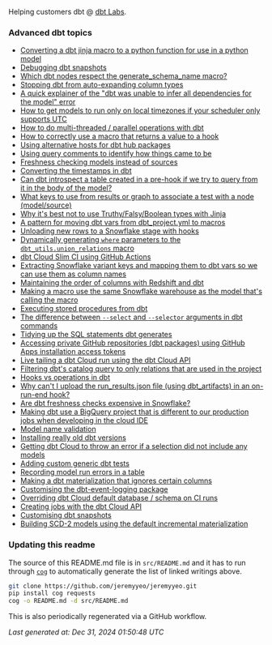 Helping customers dbt @ [dbt Labs](https://www.getdbt.com/).

### Advanced dbt topics

- [Converting a dbt jinja macro to a python function for use in a python model](https://gist.github.com/jeremyyeo/617e8c8e6549bd8d0ae0814a0273bae4)
- [Debugging dbt snapshots](https://gist.github.com/jeremyyeo/7282a2e25d86fe8b449ed70e8cdf10ff)
- [Which dbt nodes respect the generate_schema_name macro?](https://gist.github.com/jeremyyeo/fcdc4e40967435c3556612b9709fdcf4)
- [Stopping dbt from auto-expanding column types](https://gist.github.com/jeremyyeo/0dc729bd090ccf0eec5bb9bce6b2859c)
- [A quick explainer of the "dbt was unable to infer all dependencies for the model" error](https://gist.github.com/jeremyyeo/e949848d035a2bd8b7560c179b0d98da)
- [How to get models to run only on local timezones if your scheduler only supports UTC](https://gist.github.com/jeremyyeo/76403ea85b74939fac75b8c5b029b6b9)
- [How to do multi-threaded / parallel operations with dbt](https://gist.github.com/jeremyyeo/b61655a3e5a52eb27640363650c79a1e)
- [How to correctly use a macro that returns a value to a hook](https://gist.github.com/jeremyyeo/7866afc4e36c1d6afb5663ca34330a82)
- [Using alternative hosts for dbt hub packages](https://gist.github.com/jeremyyeo/1dab5d07c661c94a8be0ddf56397e621)
- [Using query comments to identify how things came to be](https://gist.github.com/jeremyyeo/88dc852c142fc78af193766d13366234)
- [Freshness checking models instead of sources](https://gist.github.com/jeremyyeo/67f07c06c4cc6943838e7262728e3f7a)
- [Converting the timestamps in dbt](https://gist.github.com/jeremyyeo/21c384f251d2216f46e3b7ae1ffe725f)
- [Can dbt introspect a table created in a pre-hook if we try to query from it in the body of the model?](https://gist.github.com/jeremyyeo/4c96bfb112a084431038d6a64dd2a413)
- [What keys to use from results or graph to associate a test with a node (model/source)](https://gist.github.com/jeremyyeo/83adf1f412e5e497baef60e5ada35bf8)
- [Why it's best not to use Truthy/Falsy/Boolean types with Jinja](https://gist.github.com/jeremyyeo/e97dbc79b536e2ae4a72d734fedb1812)
- [A pattern for moving dbt vars from dbt_project.yml to macros](https://gist.github.com/jeremyyeo/06d552ee8facc8100416655ebc25d9b9)
- [Unloading new rows to a Snowflake stage with hooks](https://gist.github.com/jeremyyeo/f07dbe9a7687ffc4976e1488a8e35547)
- [Dynamically generating `where` parameters to the `dbt_utils.union_relations` macro](https://gist.github.com/jeremyyeo/81833f260b9b02960a8fe91896a0f1d3)
- [dbt Cloud Slim CI using GitHub Actions](https://gist.github.com/jeremyyeo/429067b3c64fd5854bdfb717b4f5f303)
- [Extracting Snowflake variant keys and mapping them to dbt vars so we can use them as column names](https://gist.github.com/jeremyyeo/4c5fb6db98a0cc3c876e718f80bb3420)
- [Maintaining the order of columns with Redshift and dbt](https://gist.github.com/jeremyyeo/c45daad12f071969604b0888b27f6488)
- [Making a macro use the same Snowflake warehouse as the model that's calling the macro](https://gist.github.com/jeremyyeo/16a38c644d6ba90e75d8d0a5ce879f34)
- [Executing stored procedures from dbt](https://gist.github.com/jeremyyeo/e64fa3e8fafb7fa21235c80ce3048efa)
- [ The difference between `--select` and `--selector` arguments in dbt commands](https://gist.github.com/jeremyyeo/1aeca767e2a4f157b07955d58f8078f7)
- [Tidying up the SQL statements dbt generates](https://gist.github.com/jeremyyeo/38e77b15abd4a873cbde085fee39e347)
- [Accessing private GitHub repositories (dbt packages) using GitHub Apps installation access tokens](https://gist.github.com/jeremyyeo/273edd90580353709f15d393a8c5c531)
- [Live tailing a dbt Cloud run using the dbt Cloud API](https://gist.github.com/jeremyyeo/234ced3b8b2cc3a528ba48a2c343748d)
- [Filtering dbt's catalog query to only relations that are used in the project](https://gist.github.com/jeremyyeo/f83ca852510956ba3f2f96aa079c43d5)
- [Hooks vs operations in dbt](https://gist.github.com/jeremyyeo/f97b6684643a9333d7901b4cefada32c)
- [Why can't I upload the run_results.json file (using dbt_artifacts) in an on-run-end hook?](https://gist.github.com/jeremyyeo/4b83c2490e1290a9bd7a5e33c8afaaaa)
- [Are dbt freshness checks expensive in Snowflake?](https://gist.github.com/jeremyyeo/9b33ae5dee456a59f800e4fcf87c74fe)
- [Making dbt use a BigQuery project that is different to our production jobs when developing in the cloud IDE](https://gist.github.com/jeremyyeo/197fc3e56c75a1530e3e69675ee9e1c8)
- [Model name validation](https://gist.github.com/jeremyyeo/5e3bae4e7a2ff6c6b554880c0d8d0e86)
- [Installing really old dbt versions](https://gist.github.com/jeremyyeo/dd3df9b6dde44f665b63a95b765ab893)
- [Getting dbt Cloud to throw an error if a selection did not include any models](https://gist.github.com/jeremyyeo/57d09c7e1d4fe31e265a002d30078e3a)
- [Adding custom generic dbt tests](https://gist.github.com/jeremyyeo/2e65478b5ec9d6593d7f36efbf412f17)
- [Recording model run errors in a table ](https://gist.github.com/jeremyyeo/064106e480106b49cd337f33a765ef20)
- [Making a dbt materialization that ignores certain columns](https://gist.github.com/jeremyyeo/1927816bfaebcf3be91f605e9d84d215)
- [Customising the dbt-event-logging package](https://gist.github.com/jeremyyeo/67e35e37880e3e7c8501672e183c4d5b)
- [Overriding dbt Cloud default database / schema on CI runs](https://gist.github.com/jeremyyeo/759d8675f9b36abfa8ba462c32f7c3e3)
- [Creating jobs with the dbt Cloud API](https://gist.github.com/jeremyyeo/38f7025e1c3aa07fe5d0631c5c6fe222)
- [Customising dbt snapshots](https://gist.github.com/jeremyyeo/7da6a6a4fd6dba598c04c431f74e91c0)
- [Building SCD-2 models using the default incremental materialization](https://gist.github.com/jeremyyeo/3a23f3fbcb72f10a17fc4d31b8a47854)


### Updating this readme

The source of this README.md file is in `src/README.md` and it has to run through [`cog`](https://nedbatchelder.com/code/cog) to automatically generate the list of linked writings above.

```sh
git clone https://github.com/jeremyyeo/jeremyyeo.git
pip install cog requests
cog -o README.md -d src/README.md
```

This is also periodically regenerated via a GitHub workflow.

_Last generated at: Dec 31, 2024 01:50:48 UTC_
